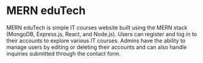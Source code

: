 # MERN eduTech

MERN eduTech is simple IT courses website built using the MERN stack (MongoDB, Express.js, React, and Node.js). Users can register and log in to their accounts to explore various IT courses. 
Admins have the ability to manage users by editing or deleting their accounts and can also handle inquiries submitted through the contact form.
